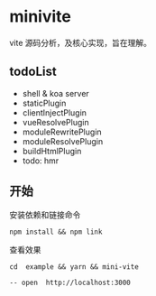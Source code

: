 # minivite

vite 源码分析，及核心实现，旨在理解。


## todoList

* shell & koa server
* staticPlugin
* clientInjectPlugin
* vueResolvePlugin
* moduleRewritePlugin
* moduleResolvePlugin
* buildHtmlPlugin
* todo: hmr


## 开始

安装依赖和链接命令

```
npm install && npm link
```

查看效果

```
cd  example && yarn && mini-vite

-- open  http://localhost:3000

```

